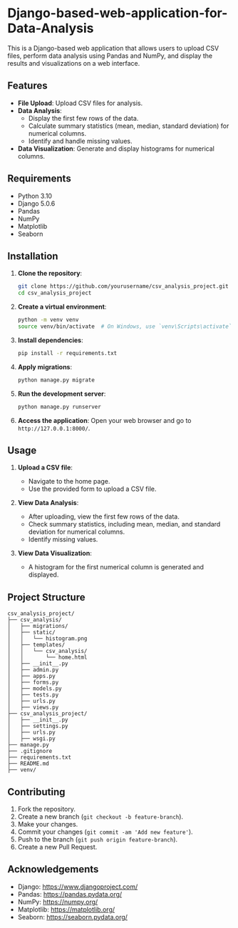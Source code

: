 # Django-based-web-application-for-Data-Analysis

This is a Django-based web application that allows users to upload CSV files, perform data analysis using Pandas and NumPy, and display the results and visualizations on a web interface.

## Features

- **File Upload**: Upload CSV files for analysis.
- **Data Analysis**:
  - Display the first few rows of the data.
  - Calculate summary statistics (mean, median, standard deviation) for numerical columns.
  - Identify and handle missing values.
- **Data Visualization**: Generate and display histograms for numerical columns.

## Requirements

- Python 3.10
- Django 5.0.6
- Pandas
- NumPy
- Matplotlib
- Seaborn

## Installation

1. **Clone the repository**:
    ```bash
    git clone https://github.com/yourusername/csv_analysis_project.git
    cd csv_analysis_project
    ```

2. **Create a virtual environment**:
    ```bash
    python -m venv venv
    source venv/bin/activate  # On Windows, use `venv\Scripts\activate`
    ```

3. **Install dependencies**:
    ```bash
    pip install -r requirements.txt
    ```

4. **Apply migrations**:
    ```bash
    python manage.py migrate
    ```

5. **Run the development server**:
    ```bash
    python manage.py runserver
    ```

6. **Access the application**:
    Open your web browser and go to `http://127.0.0.1:8000/`.

## Usage

1. **Upload a CSV file**:
   - Navigate to the home page.
   - Use the provided form to upload a CSV file.

2. **View Data Analysis**:
   - After uploading, view the first few rows of the data.
   - Check summary statistics, including mean, median, and standard deviation for numerical columns.
   - Identify missing values.

3. **View Data Visualization**:
   - A histogram for the first numerical column is generated and displayed.

## Project Structure

```
csv_analysis_project/
├── csv_analysis/
│   ├── migrations/
│   ├── static/
│   │   └── histogram.png
│   ├── templates/
│   │   └── csv_analysis/
│   │       └── home.html
│   ├── __init__.py
│   ├── admin.py
│   ├── apps.py
│   ├── forms.py
│   ├── models.py
│   ├── tests.py
│   ├── urls.py
│   ├── views.py
├── csv_analysis_project/
│   ├── __init__.py
│   ├── settings.py
│   ├── urls.py
│   ├── wsgi.py
├── manage.py
├── .gitignore
├── requirements.txt
├── README.md
├── venv/
```

## Contributing

1. Fork the repository.
2. Create a new branch (`git checkout -b feature-branch`).
3. Make your changes.
4. Commit your changes (`git commit -am 'Add new feature'`).
5. Push to the branch (`git push origin feature-branch`).
6. Create a new Pull Request.


## Acknowledgements

- Django: https://www.djangoproject.com/
- Pandas: https://pandas.pydata.org/
- NumPy: https://numpy.org/
- Matplotlib: https://matplotlib.org/
- Seaborn: https://seaborn.pydata.org/
```


```
